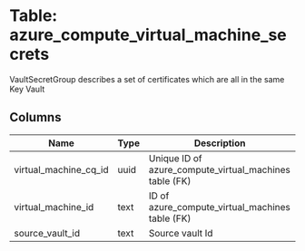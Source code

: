 
# Table: azure_compute_virtual_machine_secrets
VaultSecretGroup describes a set of certificates which are all in the same Key Vault
## Columns
| Name        | Type           | Description  |
| ------------- | ------------- | -----  |
|virtual_machine_cq_id|uuid|Unique ID of azure_compute_virtual_machines table (FK)|
|virtual_machine_id|text|ID of azure_compute_virtual_machines table (FK)|
|source_vault_id|text|Source vault Id|
